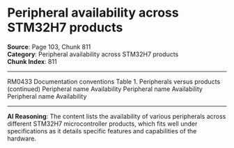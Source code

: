 # Peripheral availability across STM32H7 products

**Source**: Page 103, Chunk 811  
**Category**: Peripheral availability across STM32H7 products  
**Chunk Index**: 811

---

RM0433 Documentation conventions
Table 1. Peripherals versus products (continued)
Peripheral name Availability Peripheral name Availability Peripheral name Availability

---

**AI Reasoning**: The content lists the availability of various peripherals across different STM32H7 microcontroller products, which fits well under specifications as it details specific features and capabilities of the hardware.
